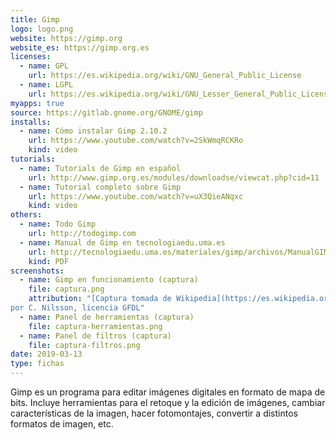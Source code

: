 ```yaml
---
title: Gimp
logo: logo.png
website: https://gimp.org
website_es: https://gimp.org.es
licenses:
  - name: GPL
    url: https://es.wikipedia.org/wiki/GNU_General_Public_License
  - name: LGPL
    url: https://es.wikipedia.org/wiki/GNU_Lesser_General_Public_License
myapps: true
source: https://gitlab.gnome.org/GNOME/gimp
installs:
  - name: Cómo instalar Gimp 2.10.2
    url: https://www.youtube.com/watch?v=2SkWmqRCKRo
    kind: video
tutorials:
  - name: Tutorials de Gimp en español
    url: http://www.gimp.org.es/modules/downloadse/viewcat.php?cid=11
  - name: Tutorial completo sobre Gimp
    url: https://www.youtube.com/watch?v=uX3QieANqxc
    kind: video
others:
  - name: Todo Gimp
    url: http://todogimp.com
  - name: Manual de Gimp en tecnologiaedu.uma.es
    url: http://tecnologiaedu.uma.es/materiales/gimp/archivos/ManualGIMP_Cap1.pdf
    kind: PDF
screenshots:
  - name: Gimp en funcionamiento (captura)
    file: captura.png
    attribution: "[Captura tomada de Wikipedia](https://es.wikipedia.org/wiki/GIMP#/media/File:GIMP_2.8.png),
por C. Nilsson, licencia GFDL"
  - name: Panel de herramientas (captura)
    file: captura-herramientas.png
  - name: Panel de filtros (captura)
    file: captura-filtros.png
date: 2019-03-13
type: fichas
---
```


Gimp es un programa para editar imágenes digitales en formato de mapa de bits.
Incluye herramientas para el retoque y la edición de imágenes,
cambiar características de la imagen, hacer fotomontajes,
convertir a distintos formatos de imagen, etc.
